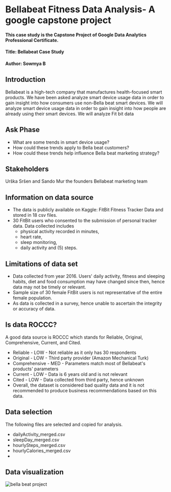 


# Bellabeat Fitness Data Analysis- A google capstone project
#### This case study is the Capstone Project of Google Data Analytics Professional Certificate.

#### Title: Bellabeat Case Study

#### Author: Sowmya B

## Introduction
Bellabeat is a high-tech company that manufactures health-focused smart products. We have been asked analyze smart device usage data in order to gain insight into how consumers use non-Bella beat smart devices. We will analyze smart device usage data in order to gain insight into how people are already using their smart devices. We will analyze Fit bit data

## Ask Phase
- What are some trends in smart device usage?
- How could these trends apply to Bella beat customers?
- How could these trends help influence Bella beat marketing strategy?

## Stakeholders
Urška Sršen and Sando Mur the founders Bellabeat marketing team

## Information on data source

- The data is publicly available on Kaggle: FitBit Fitness Tracker Data and stored in 18 csv files.
- 30 FitBit users who consented to the submission of personal tracker data. Data collected includes 
  -  physical activity recorded in minutes, 
  -  heart rate, 
  -  sleep monitoring, 
  -  daily activity and (5) steps.
## Limitations of data set

- Data collected from year 2016. Users' daily activity, fitness and sleeping habits, diet and food consumption may have changed since then, hence data may not be timely or relevant.
- Sample size of 30 female FitBit users is not representative of the entire female population.
- As data is collected in a survey, hence unable to ascertain the integrity or accuracy of data.

## Is data ROCCC?

A good data source is ROCCC which stands for Reliable, Original, Comprehensive, Current, and Cited.

- Reliable - LOW - Not reliable as it only has 30 respondents
- Original - LOW - Third party provider (Amazon Mechanical Turk)
- Comprehensive - MED - Parameters match most of Bellabeat's products' parameters
- Current - LOW - Data is 6 years old and is not relevant
- Cited - LOW - Data collected from third party, hence unknown
- Overall, the dataset is considered bad quality data and it is not recommended to produce business recommendations based on this data.

## Data selection

The following files are selected and copied for analysis.

- dailyActivity_merged.csv
- sleepDay_merged.csv
- hourlySteps_merged.csv
- hourlyCalories_merged.csv
- 
## Data visualization

![bella beat project](https://user-images.githubusercontent.com/107466533/176990719-847a89f0-9e75-4d9f-91fc-3d6708f4a3d6.png)
